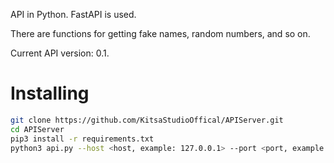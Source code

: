 API in Python. FastAPI is used.

There are functions for getting fake names, random numbers, and so on.

Current API version: 0.1.

# Installing

```bash
git clone https://github.com/KitsaStudioOffical/APIServer.git
cd APIServer
pip3 install -r requirements.txt
python3 api.py --host <host, example: 127.0.0.1> --port <port, example: 8000> --fastapi-port <fastapi-port, example: 8001>
```
